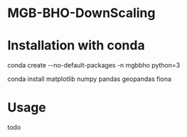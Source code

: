 # MGB-BHO-DownScaling

# Installation with conda

conda create --no-default-packages -n mgbbho python=3

conda install matplotlib numpy pandas geopandas fiona

# Usage
todo
